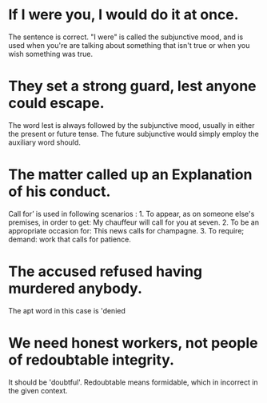 # If I were you, I would do it at once.
The sentence is correct. "I were" is called the subjunctive mood, and 
is used when you're are talking about something that isn't true or when you wish something was true.
# They set a strong guard, lest anyone could escape.
The word lest is always followed by the subjunctive mood, usually in either the present or future tense. 
The future subjunctive would simply employ the auxiliary word should.
# The matter called up an Explanation of his conduct.
Call for’ is used in following scenarios : 1. To appear, as on someone else's premises, in order to get: My chauffeur will call for you at seven. 2. To be an appropriate occasion for: 
This news calls for champagne. 3. To require; demand: work that calls for patience.
# The accused refused having murdered anybody.
The apt word in this case is 'denied
# We need honest workers, not people of redoubtable integrity.
It should be 'doubtful'. Redoubtable means formidable, which in incorrect in the given context.
